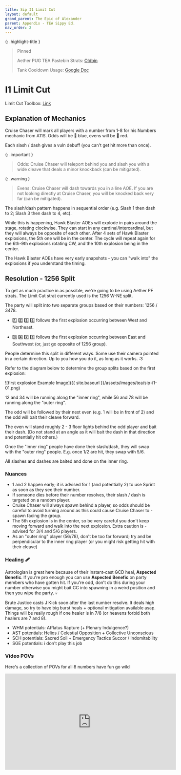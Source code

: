 ```yaml
---
title: Sip I1 Limit Cut
layout: default
grand_parent: The Epic of Alexander
parent: Appendix - TEA Sippy Ed.
nav_order: 2
---
```


<!-- prettier-ignore-start -->

{: .highlight-title }
> Pinned
>
> Aether PUG TEA Pastebin Strats: [Oldbin](https://pastebin.com/Xqa1zsPy)
>
> Tank Cooldown Usage: [Google Doc](https://docs.google.com/spreadsheets/d/1zB5NpvIR0J5uAybtYkqAn_gglnmYcSCo0b0mgSZagUg)
<!-- prettier-ignore-end -->

# I1 Limit Cut

Limit Cut Toolbox: [Link](https://ff14.toolboxgaming.space/?id=240411819443951&preview=1)

## Explanation of Mechanics

Cruise Chaser will mark all players with a number from 1-8 for his Numbers mechanic from A11S. Odds will be 🔵 blue, evens will be 🔴 red.

Each slash / dash gives a vuln debuff (you can't get hit more than once).

{: .important }

> Odds: Cruise Chaser will teleport behind you and slash you with a wide cleave that deals a minor knockback (can be mitigated).

{: .warning }

> Evens: Cruise Chaser will dash towards you in a line AOE. If you are not looking directly at Cruise Chaser, you will be knocked back very far (can be mitigated).

The slash/dash pattern happens in sequential order (e.g. Slash 1 then dash to 2; Slash 3 then dash to 4, etc).

While this is happening, Hawk Blaster AOEs will explode in pairs around the stage, rotating clockwise. They can start in any cardinal/intercardinal, but they will always be opposite of each other. After 4 sets of Hawk Blaster explosions, the 5th one will be in the center.
The cycle will repeat again for the 6th-9th explosions rotating CW, and the 10th explosion being in the center.

The Hawk Blaster AOEs have very early snapshots - you can "walk into" the explosions if you understand the timing.

## Resolution - 1256 Split

To get as much practice in as possible, we're going to be using Aether PF strats. The Limit Cut strat currently used is the 1256 W-NE split.

The party will split into two separate groups based on their numbers: 1256 / 3478.

- 1️⃣ 2️⃣ 5️⃣ 6️⃣ follows the first explosion occurring between West and Northeast.

- 3️⃣ 4️⃣ 7️⃣ 8️⃣ follows the first explosion occurring between East and Southwest (or, just go opposite of 1256 group).

People determine this split in different ways. Some use their camera pointed in a certain direction. Up to you how you do it, as long as it works. :3

Refer to the diagram below to determine the group splits based on the first explosion:

![first explosion Example Image]({{ site.baseurl }}/assets/images/tea/sip-i1-01.png)

12 and 34 will be running along the "inner ring", while 56 and 78 will be running along the "outer ring".

The odd will be followed by their next even (e.g. 1 will be in front of 2) and the odd will bait their cleave forward.

The even will stand roughly 2 - 3 floor lights behind the odd player and bait their dash. (Do not stand at an angle as it will bait the dash in that direction and potentially hit others.)

Once the "inner ring" people have done their slash/dash, they will swap with the "outer ring" people. E.g. once 1/2 are hit, they swap with 5/6.

All slashes and dashes are baited and done on the inner ring.

### Nuances

- 1 and 2 happen early; it is advised for 1 (and potentially 2) to use Sprint as soon as they see their number.
- If someone dies before their number resolves, their slash / dash is targeted on a random player.
- Cruise Chaser will always spawn behind a player, so odds should be careful to avoid turning around as this could cause Cruise Chaser to - spawn facing the group.
- The 5th explosion is in the center, so be very careful you don't keep moving forward and walk into the next explosion. Extra caution is - advised for 3/4 and 5/6 players.
- As an "outer ring" player (56/78), don't be too far forward; try and be perpendicular to the inner ring player (or you might risk getting hit with their cleave)

### Healing 🩹

Astrologian is great here because of their instant-cast GCD heal, **Aspected Benefic**. If you're pro enough you can use **Aspected Benefic** on party members who have gotten hit. If you're odd, don't do this during your number otherwise you might bait CC into spawning in a weird position and then you wipe the party. 💀

Brute Justice casts J Kick soon after the last number resolve. It deals high damage, so try to have big burst heals + optional mitigation available asap. Things will be really rough if one healer is in 7/8 (or heavens forbid both healers are 7 and 8).

- WHM potentials: Afflatus Rapture (+ Plenary Indulgence?)
- AST potentials: Helios / Celestial Opposition + Collective Unconscious
- SCH potentials: Sacred Soil + Emergency Tactics Succor / Indomitability
- SGE potentials: i don't play this job

### Video POVs

Here's a collection of POVs for all 8 numbers have fun go wild

<iframe width="560" height="315" src="https://www.youtube.com/embed/L-BsuQtoZZ8?si=B1zu8C4kfTH2BS5Z" title="YouTube video player" frameborder="0" allow="accelerometer; autoplay; clipboard-write; encrypted-media; gyroscope; picture-in-picture; web-share" allowfullscreen></iframe>

